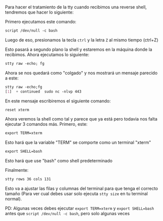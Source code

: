 Para hacer el tratamiento de la tty cuando recibimos una reverse shell, tendremos que hacer lo siguiente:

Primero ejecutamos este comando:

```css
script /dev/null -c bash
```

Luego de eso, presionamos la tecla `ctrl` y la letra `Z` al mismo tiempo (ctrl+Z)

Esto pasará a segundo plano la shell y estaremos en la máquina donde la recibimos. Ahora ejecutamos lo siguiente:

```css
stty raw -echo; fg
```

Ahora se nos quedará como "colgado" y nos mostrará un mensaje parecido a este:

```css
stty raw -echo;fg
[1]  + continued  sudo nc -nlvp 443
```

En este mensaje escribiremos el siguiente comando:

```css
reset xterm
```

Ahora veremos la shell como tal y parece que ya está pero todavia nos falta ejecutar 3 comandos más. Primero, este:

```css
export TERM=xterm
```

Esto hará que la variable "TERM" se comporte como un terminal "xterm"

```css
export SHELL=bash
```

Esto hará que use "bash" como shell predeterminado

Finalmente:

```css
stty rows 36 cols 131
```

Esto va a ajustar las filas y columnas del terminal para que tenga el correcto tamaño (Para ver cual debes usar solo ejecuta `stty size` en tu terminal normal).

PD:
Algunas veces debes ejecutar `export TERM=xterm` y `export SHELL=bash` antes que `script /dev/null -c bash`, pero solo algunas veces
